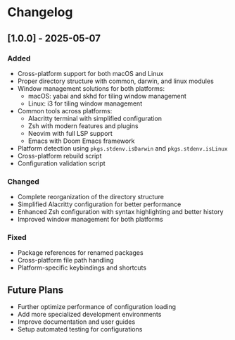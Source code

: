 # Changelog

## [1.0.0] - 2025-05-07

### Added
- Cross-platform support for both macOS and Linux
- Proper directory structure with common, darwin, and linux modules
- Window management solutions for both platforms:
  - macOS: yabai and skhd for tiling window management
  - Linux: i3 for tiling window management
- Common tools across platforms:
  - Alacritty terminal with simplified configuration
  - Zsh with modern features and plugins
  - Neovim with full LSP support
  - Emacs with Doom Emacs framework
- Platform detection using `pkgs.stdenv.isDarwin` and `pkgs.stdenv.isLinux`
- Cross-platform rebuild script
- Configuration validation script

### Changed
- Complete reorganization of the directory structure
- Simplified Alacritty configuration for better performance
- Enhanced Zsh configuration with syntax highlighting and better history
- Improved window management for both platforms

### Fixed
- Package references for renamed packages
- Cross-platform file path handling
- Platform-specific keybindings and shortcuts

## Future Plans
- Further optimize performance of configuration loading
- Add more specialized development environments
- Improve documentation and user guides
- Setup automated testing for configurations